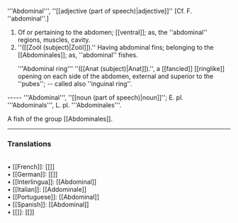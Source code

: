 '''Abdominal''', ''[[adjective (part of speech)|adjective]]'' [Cf. F. ''abdominal''.]

<ol>
<li>Of or pertaining to the abdomen; [[ventral]]; as, the ''abdominal'' regions, muscles, cavity.

<li> ''([[Zo&ouml;l (subject)|Zo&ouml;l]]).'' Having abdominal fins; belonging to the [[Abdominales]]; as, ''abdominal'' fishes.

'''Abdominal ring''' ''([[Anat (subject)|Anat]]).'', a [[fancied]] [[ringlike]] opening on each side of the abdomen, external and superior to the ''pubes''; -- called also ''inguinal ring''.
</ol>
-----
'''Abdominal''', ''[[noun (part of speech)|noun]]''; E. pl. '''Abdominals''', L. pl. '''Abdominales'''.

A fish of the group [[Abdominales]].

<HR> <P> <H3>Translations</H3><BR>• [[French]]: [[]]<BR>• [[German]]: [[]]<BR>• [[Interlingua]]: [[Abdominal]]<BR>• [[Italian]]: [[Addominale]]<BR>• [[Portuguese]]: [[Abdominal]]<BR>• [[Spanish]]: [[Abdominal]]<BR>• [[]]: [[]]